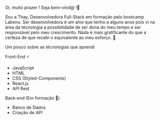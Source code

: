 Oi, muito prazer !
Seja bem-vind@ !👋

Sou a Thay, Desenvolvedora Full-Stack em formação pelo bootcamp Labenu.
Ser desenvolvedora é um alvo que tenho a alguns anos pois vi na área da técnologia a 
possibilidade de ser dona do meu tempo e ser responsável pelo meu crescimento. 
Nada é mais gratificante do que a certeza de que recebi o equivalente ao meu esforço. 💪

Um pouco sobre as técnologias que aprendi 

Front-End ⚡
- JavaScript
- HTML 
- CSS (Styled-Components)
- React.js
- API Rest

Back-end (Em formação 👶)
- Banco de Dados
- Criação de API


